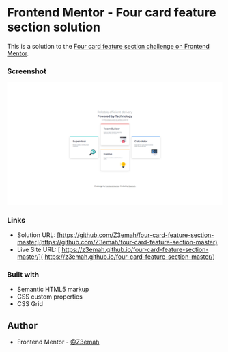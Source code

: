 # Frontend Mentor - Four card feature section solution

This is a solution to the [Four card feature section challenge on Frontend Mentor](https://www.frontendmentor.io/challenges/four-card-feature-section-weK1eFYK).


### Screenshot

![](images/Screenshot.png)


### Links

- Solution URL: [https://github.com/Z3emah/four-card-feature-section-master](https://github.com/Z3emah/four-card-feature-section-master)
- Live Site URL: [ https://z3emah.github.io/four-card-feature-section-master/]( https://z3emah.github.io/four-card-feature-section-master/)


### Built with

- Semantic HTML5 markup
- CSS custom properties
- CSS Grid

## Author

- Frontend Mentor - [@Z3emah](https://www.frontendmentor.io/profile/Z3emah)
